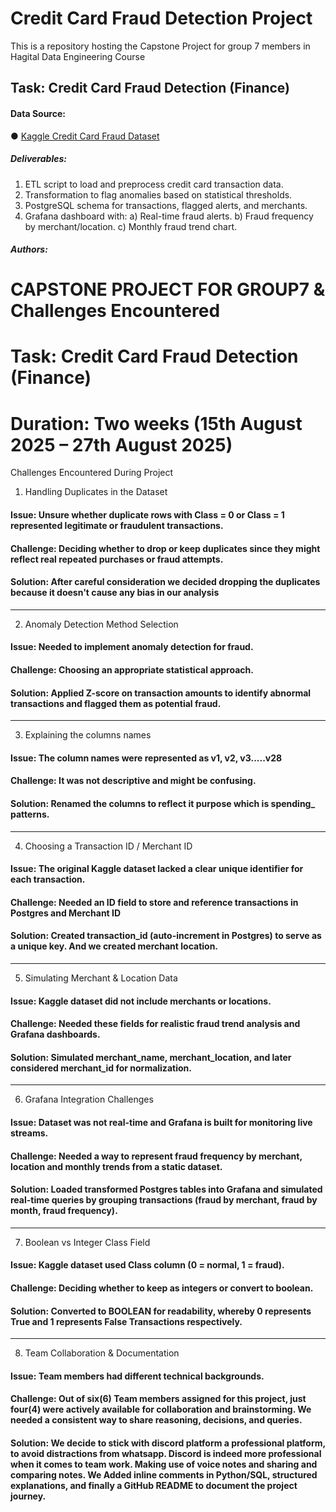 # Credit Card Fraud Detection Project
This is a repository hosting the  Capstone Project for group 7 members in Hagital Data Engineering Course

## Task: Credit Card Fraud Detection (Finance)
#### Data Source:
● [Kaggle Credit Card Fraud Dataset](https://www.kaggle.com/datasets/mlg-ulb/creditcardfraud)
##### Deliverables:
1. ETL script to load and preprocess credit card transaction data.
2. Transformation to flag anomalies based on statistical thresholds.
3. PostgreSQL schema for transactions, flagged alerts, and merchants.
4. Grafana dashboard with:
a) Real-time fraud alerts.
b) Fraud frequency by merchant/location.
c) Monthly fraud trend chart.

##### Authors:

# CAPSTONE PROJECT FOR GROUP7 & Challenges Encountered
# Task: Credit Card Fraud Detection (Finance) 
# Duration: Two weeks (15th August 2025 – 27th August 2025)

 Challenges Encountered During Project
1. Handling Duplicates in the Dataset
   
####	Issue: Unsure whether duplicate rows with Class = 0 or Class = 1 represented legitimate or fraudulent transactions.
#### Challenge: Deciding whether to drop or keep duplicates since they might reflect real repeated purchases or fraud attempts.
####	Solution: After careful consideration we decided dropping the duplicates because it doesn't cause any bias in our analysis

________________________________________
2. Anomaly Detection Method Selection
####	Issue: Needed to implement anomaly detection for fraud.
####	Challenge: Choosing an appropriate statistical approach.
####	Solution: Applied Z-score on transaction amounts to identify abnormal transactions and flagged them as potential fraud.
________________________________________
3. Explaining the columns names 
####	Issue: The column names were represented as v1, v2, v3.....v28
####	Challenge: It was not descriptive and might be confusing.
####	Solution: Renamed the columns to reflect it purpose which is spending_ patterns.
________________________________________
4. Choosing a Transaction ID / Merchant ID
####	Issue: The original Kaggle dataset lacked a clear unique identifier for each transaction.
####	Challenge: Needed an ID field to store and reference transactions in Postgres and Merchant ID
####	Solution: Created transaction_id (auto-increment in Postgres) to serve as a unique key. And we created merchant location. 
________________________________________
5. Simulating Merchant & Location Data
####	Issue: Kaggle dataset did not include merchants or locations.
####	Challenge: Needed these fields for realistic fraud trend analysis and Grafana dashboards.
####	Solution: Simulated merchant_name, merchant_location, and later considered merchant_id for normalization.
________________________________________
6. Grafana Integration Challenges
####	Issue: Dataset was not real-time and Grafana is built for monitoring live streams.
####	Challenge: Needed a way to represent fraud frequency by merchant, location and monthly trends from a static dataset.
####	Solution: Loaded transformed Postgres tables into Grafana and simulated real-time queries by grouping transactions (fraud by merchant, fraud by month, fraud frequency).
________________________________________
7. Boolean vs Integer Class Field
####	Issue: Kaggle dataset used Class column (0 = normal, 1 = fraud).
####	Challenge: Deciding whether to keep as integers or convert to boolean.
####	Solution: Converted to BOOLEAN for readability, whereby 0 represents True and 1 represents False Transactions respectively.
________________________________________
8. Team Collaboration & Documentation
####	Issue: Team members had different technical backgrounds.
####	Challenge: Out of six(6) Team members assigned for this project, just four(4) were actively available for collaboration and brainstorming. We needed a consistent way to share reasoning, decisions, and queries.
####	Solution: We decide to stick with discord platform a professional platform, to avoid distractions from whatsapp. Discord is indeed more professional when it comes to team work. Making use of voice notes and sharing  and comparing notes. We Added inline comments in Python/SQL, structured explanations, and finally a GitHub README to document the project journey.
